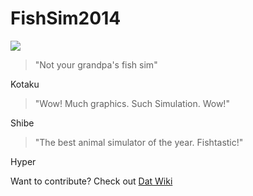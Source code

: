 FishSim2014
===========
![](http://i.imgur.com/eprNbS2.jpg?1)

> "Not your grandpa's fish sim"

Kotaku

> "Wow! Much graphics. Such Simulation. Wow!"

Shibe

> "The best animal simulator of the year. Fishtastic!"

Hyper


Want to contribute? Check out [Dat Wiki](https://github.com/tomSawkins/fishsimulator2014/wiki)
